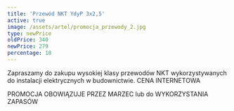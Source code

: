 ```yaml
---
title: 'Przewód NKT YdyP 3x2,5'
active: true
image: /assets/artel/promocja_przewody_2.jpg
type: newPrice
oldPrice: 340
newPrice: 279
percentage: 18
---
```

Zapraszamy do zakupu wysokiej klasy przewodów NKT wykorzystywanych do instalacji elektrycznych w budownictwie. CENA INTERNETOWA

PROMOCJA  OBOWIĄZUJE PRZEZ MARZEC lub do WYKORZYSTANIA ZAPASÓW
